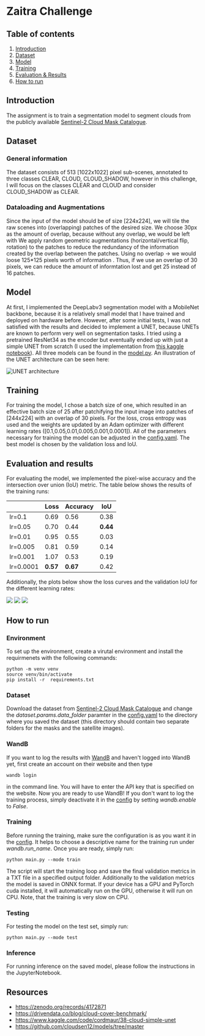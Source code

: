 # Zaitra Challenge

## Table of contents
1. [Introduction](#introduction)
2. [Dataset](#dataset)
3. [Model](#model)
4. [Training](#training)
5. [Evaluation & Results](#evaluation-and-results)
6. [How to run](#how-to-run)

## Introduction
The assignment is to train a segmentation model to segment clouds from the publicly available [Sentinel-2 Cloud Mask Catalogue](https://zenodo.org/records/4172871).


## Dataset
### General information
The dataset consists of 513 [1022x1022] pixel sub-scenes, annotated to three classes CLEAR, CLOUD, CLOUD_SHADOW, however in this challenge, I will focus on the classes CLEAR and CLOUD and consider CLOUD_SHADOW as CLEAR.

### Dataloading and Augmentations
Since the input of the model should be of size [224x224], we will tile the raw scenes into (overlapping) patches of the desired size. We choose 30px as the amount of overlap, because without any overlap, we would be left with  We apply random geometric augmentations (horizontal/vertical flip, rotation) to the patches to reduce the redundancy of the information created by the overlap between the patches. Using no overlap -> we would loose 125*125 pixels worth of information . Thus, if we use an overlap of 30 pixels, we can reduce the amount of informtation lost and get 25 instead of 16 patches.


## Model
At first, I implemented the DeepLabv3 segmentation model with a MobileNet backbone, because it is a relatively small model that I have trained and deployed on hardware before. However, after some initial tests, I was not satisfied with the results and decided to implement a UNET, because UNETs are known to perform very well on segmentation tasks. I tried using a pretrained ResNet34 as the encoder but eventually ended up with just a simple UNET from scratch (I used the implementation from [this kaggle notebook](https://www.kaggle.com/code/cordmaur/38-cloud-simple-unet)). All three models can be found in the [model.py](scripts/model.py). An illustration of the UNET architecture can be seen here:

![UNET architecture](docs/unet_arch.png)


##  Training
For training the model, I chose a batch size of one, which resulted in an effective batch size of 25 after patchifying the input  image  into patches of [244x224] with an overlap of 30 pixels. For the loss, cross entropy was used and the weights are updated by an Adam optimizer with different learning rates ([0.1,0.05,0.01,0.005,0.001,0.0001]). All of the parameters necessary for training the model can be adjusted in the [config.yaml](config/config.yaml). The best model is chosen by the validation loss and IoU.


## Evaluation and results
For evaluating the model, we implemented the pixel-wise accuracy and the intersection over union (IoU) metric. The table below shows the results of the training runs:

|           | Loss     | Accuracy | IoU      | 
| --------- | -------- | -------- | -------- | 
| lr=0.1    | 0.69     | 0.56     | 0.38     | 
| lr=0.05   | 0.70     | 0.44     | **0.44** | 
| lr=0.01   | 0.95     | 0.55     | 0.03     | 
| lr=0.005  | 0.81     | 0.59     | 0.14     | 
| lr=0.001  | 1.07     | 0.53     | 0.19     | 
| lr=0.0001 | **0.57** | **0.67** | 0.42     | 

Additionally, the plots below show the loss curves and the validation IoU for the different learning rates:


<p float="left">
  <img src="docs/train_loss.png" />
  <img src="docs/val_loss.png" />
  <img src="docs/val_iou.png" /> 
</p>


## How to run
### Environment
To set up the environment, create a virutal environment and install the requirmenets with the following commands:

    python -m venv venv
    source venv/bin/activate
    pip install -r  requirements.txt

### Dataset
Download the dataset from [Sentinel-2 Cloud Mask Catalogue](https://zenodo.org/records/4172871) and change the *dataset.params.data_folder* paramter in the [config.yaml](config/config.yaml) to the directory where you saved the dataset (this  directory should contain two separate folders for the masks and the satellite images).

### WandB
If you want to log the results with [WandB](https://wandb.ai/site) and haven't logged into WandB yet, first create an account on their website and then type

    wandb login

in the command line. You will have to enter the API key that is specified on the website. Now you are ready to use WandB! If you don't want to log the training process, simply deactivate it in the [config](config/config.yaml) by setting *wandb.enable* to *False*.

### Training
Before running the training, make sure the configuration is as you want it in the [config](config/config.yaml). It helps to choose a descriptive name for the training run under *wandb.run_name*. Once you are ready, simply run:

    python main.py --mode train

The script will start the training loop and save the final validation metrics in a TXT file in a specified output folder. Additionally to the validation metrics the model is saved in ONNX format. If your device has a GPU and PyTorch cuda installed, it will automatically run on the GPU, otherwise it will run on CPU. Note, that the training is very slow on CPU.

### Testing
For testing the model on the test set, simply run:

    python main.py --mode test

### Inference
For running inference on the saved model, please follow the instructions in the JupyterNotebook.

## Resources
- https://zenodo.org/records/4172871
- https://drivendata.co/blog/cloud-cover-benchmark/
- https://www.kaggle.com/code/cordmaur/38-cloud-simple-unet
- https://github.com/cloudsen12/models/tree/master
